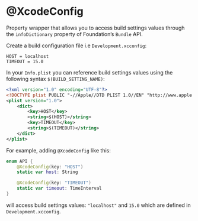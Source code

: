 # @XcodeConfig

Property wrapper that allows you to access build settings values through the `infoDictionary` property of Foundation’s `Bundle` API.

Create a build configuration file i.e `Development.xcconfig`:
```xcconfig
HOST = localhost
TIMEOUT = 15.0
```

In your `Info.plist` you can reference build settings values using the following syntax `$(BUILD_SETTING_NAME)`:
```xml
<?xml version="1.0" encoding="UTF-8"?>
<!DOCTYPE plist PUBLIC "-//Apple//DTD PLIST 1.0//EN" "http://www.apple.com/DTDs/PropertyList-1.0.dtd">
<plist version="1.0">
    <dict>
        <key>HOST</key>
        <string>$(HOST)</string>
        <key>TIMEOUT</key>
        <string>$(TIMEOUT)</string>
    </dict>
</plist>
```

For example, adding `@XcodeConfig` like this:
```swift
enum API {
    @XcodeConfig(key: "HOST")
    static var host: String

    @XcodeConfig(key: "TIMEOUT")
    static var timeout: TimeInterval
}
```

will access build settings values: `"localhost"` and `15.0` which are defined in `Development.xcconfig`.
